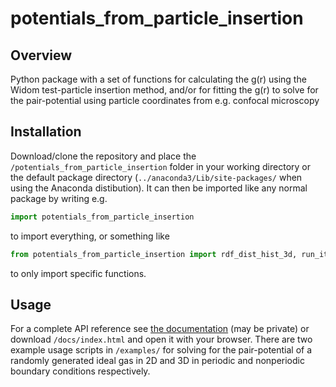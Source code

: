 # potentials_from_particle_insertion
## Overview
Python package with a set of functions for calculating the g(r) using the Widom test-particle insertion method, and/or for fitting the g(r) to solve for the pair-potential using particle coordinates from e.g. confocal microscopy

## Installation
Download/clone the repository and place the `/potentials_from_particle_insertion` folder in your working directory or the default package directory (`../anaconda3/Lib/site-packages/` when using the Anaconda distibution). It can then be imported like any normal package by writing e.g. 
```Python
import potentials_from_particle_insertion
```
to import everything, or something like
```Python
from potentials_from_particle_insertion import rdf_dist_hist_3d, run_iteration
```
to only import specific functions.

## Usage
For a complete API reference see [the documentation](https://maartenbransen.github.io/potentials_from_particle_insertion/) (may be private) or download `/docs/index.html` and open it with your browser. There are two example usage scripts in `/examples/` for solving for the pair-potential of a randomly generated ideal gas in 2D and 3D in periodic and nonperiodic boundary conditions respectively.
